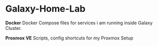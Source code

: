 # Galaxy-Home-Lab

**Docker**
Docker Compose files for services i am running inside Galaxy Cluster.

**Proxmox VE**
Scripts, config shortcuts for my Proxmox Setup

